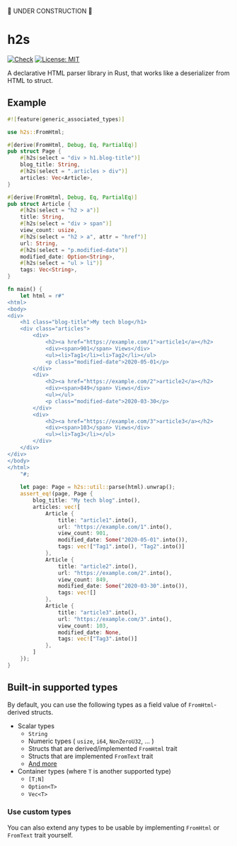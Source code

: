 🚧 UNDER CONSTRUCTION 🚧

# h2s

[![Check](https://github.com/ikenox/h2s/actions/workflows/check.yml/badge.svg?branch=main)](https://github.com/ikenox/h2s/actions/workflows/check.yml) [![License: MIT](https://img.shields.io/badge/License-MIT-yellow.svg)](https://opensource.org/licenses/MIT)

A declarative HTML parser library in Rust, that works like a deserializer from HTML to struct.

## Example

```rust
#![feature(generic_associated_types)]

use h2s::FromHtml;

#[derive(FromHtml, Debug, Eq, PartialEq)]
pub struct Page {
    #[h2s(select = "div > h1.blog-title")]
    blog_title: String,
    #[h2s(select = ".articles > div")]
    articles: Vec<Article>,
}

#[derive(FromHtml, Debug, Eq, PartialEq)]
pub struct Article {
    #[h2s(select = "h2 > a")]
    title: String,
    #[h2s(select = "div > span")]
    view_count: usize,
    #[h2s(select = "h2 > a", attr = "href")]
    url: String,
    #[h2s(select = "p.modified-date")]
    modified_date: Option<String>,
    #[h2s(select = "ul > li")]
    tags: Vec<String>,
}

fn main() {
    let html = r#"
<html>
<body>
<div>
    <h1 class="blog-title">My tech blog</h1>
    <div class="articles">
        <div>
            <h2><a href="https://example.com/1">article1</a></h2>
            <div><span>901</span> Views</div>
            <ul><li>Tag1</li><li>Tag2</li></ul>
            <p class="modified-date">2020-05-01</p>
        </div>
        <div>
            <h2><a href="https://example.com/2">article2</a></h2>
            <div><span>849</span> Views</div>
            <ul></ul>
            <p class="modified-date">2020-03-30</p>
        </div>
        <div>
            <h2><a href="https://example.com/3">article3</a></h2>
            <div><span>103</span> Views</div>
            <ul><li>Tag3</li></ul>
        </div>
    </div>
</div>
</body>
</html>
    "#;
    
    let page: Page = h2s::util::parse(html).unwrap();
    assert_eq!(page, Page {
        blog_title: "My tech blog".into(),
        articles: vec![
            Article {
                title: "article1".into(),
                url: "https://example.com/1".into(),
                view_count: 901,
                modified_date: Some("2020-05-01".into()),
                tags: vec!["Tag1".into(), "Tag2".into()]
            },
            Article {
                title: "article2".into(),
                url: "https://example.com/2".into(),
                view_count: 849,
                modified_date: Some("2020-03-30".into()),
                tags: vec![]
            },
            Article {
                title: "article3".into(),
                url: "https://example.com/3".into(),
                view_count: 103,
                modified_date: None,
                tags: vec!["Tag3".into()]
            },
        ]
    });
}
```

## Built-in supported types

By default, you can use the following types as a field value of `FromHtml`-derived structs.

- Scalar types
  - `String`
  - Numeric types ( `usize`, `i64`, `NonZeroU32`, ... )
  - Structs that are derived/implemented `FromHtml` trait
  - Structs that are implemented `FromText` trait
  - [And more](./core/src/impls/from_text.rs)
- Container types (where `T` is another supported type)
  - `[T;N]`
  - `Option<T>`
  - `Vec<T>`

### Use custom types

You can also extend any types to be usable by implementing `FromHtml` or `FromText` trait yourself.
